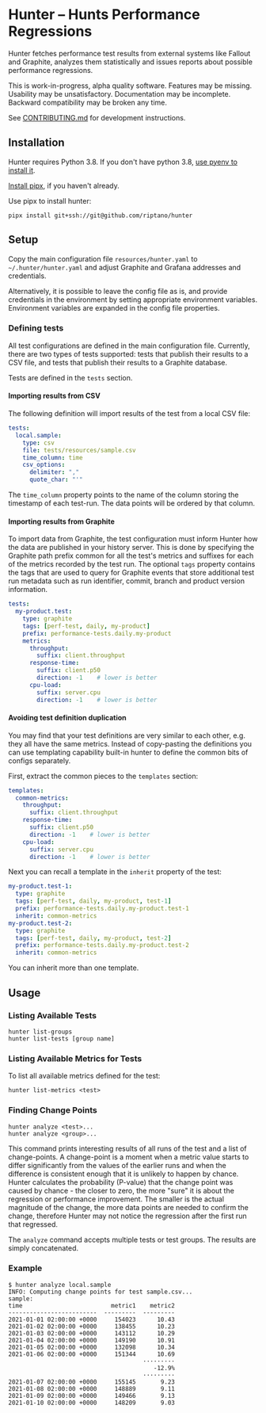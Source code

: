 Hunter – Hunts Performance Regressions
======================================

Hunter fetches performance test results from external systems
like Fallout and Graphite, analyzes them statistically and 
issues reports about possible performance regressions. 

This is work-in-progress, alpha quality software. 
Features may be missing. 
Usability may be unsatisfactory.
Documentation may be incomplete.
Backward compatibility may be broken any time.

See [CONTRIBUTING.md](CONTRIBUTING.md) for development instructions.

## Installation

Hunter requires Python 3.8.  If you don't have python 3.8, 
[use pyenv to install it](https://datastax.jira.com/wiki/spaces/~741246479/pages/827785323/Coping+with+python+environments).

[Install
pipx](https://datastax.jira.com/wiki/spaces/~741246479/pages/827785323/Coping+with+python+environments),
if you haven't already.

Use pipx to install hunter:

```
pipx install git+ssh://git@github.com/riptano/hunter
```

## Setup
Copy the main configuration file `resources/hunter.yaml` to `~/.hunter/hunter.yaml` and adjust 
Graphite and Grafana addresses and credentials. 

Alternatively, it is possible to leave 
the config file as is, and provide credentials in the environment
by setting appropriate environment variables.
Environment variables are expanded in the config file properties.

### Defining tests
All test configurations are defined in the main configuration file.
Currently, there are two types of tests supported: tests that publish
their results to a CSV file, and tests that publish their results
to a Graphite database.

Tests are defined in the `tests` section.

#### Importing results from CSV
The following definition will import results of the test from a local CSV file: 

```yaml
tests:
  local.sample:
    type: csv
    file: tests/resources/sample.csv
    time_column: time
    csv_options:
      delimiter: ","
      quote_char: "'"      
```

The `time_column` property points to the name of the column storing the timestamp
of each test-run. The data points will be ordered by that column.

#### Importing results from Graphite

To import data from Graphite, the test configuration must inform Hunter how the
data are published in your history server. This is done by specifying the Graphite path prefix
common for all the test's metrics and suffixes for each of the metrics recorded by the test run.
The optional `tags` property contains the tags that are used to query for Graphite events that store 
additional test run metadata such as run identifier, commit, branch and product version information.

```yaml
tests:    
  my-product.test:
    type: graphite
    tags: [perf-test, daily, my-product]
    prefix: performance-tests.daily.my-product
    metrics:
      throughput: 
        suffix: client.throughput
      response-time:
        suffix: client.p50
        direction: -1    # lower is better
      cpu-load: 
        suffix: server.cpu
        direction: -1    # lower is better
```
 
#### Avoiding test definition duplication
You may find that your test definitions are very similar to each other,
e.g. they all have the same metrics. Instead of copy-pasting the definitions
you can use templating capability built-in hunter to define the common bits of configs separately.

First, extract the common pieces to the `templates` section:
```yaml
templates:
  common-metrics:
    throughput: 
      suffix: client.throughput
    response-time:
      suffix: client.p50
      direction: -1    # lower is better
    cpu-load: 
      suffix: server.cpu
      direction: -1    # lower is better
```

Next you can recall a template in the `inherit` property of the test:

```yaml
my-product.test-1:
  type: graphite
  tags: [perf-test, daily, my-product, test-1]
  prefix: performance-tests.daily.my-product.test-1
  inherit: common-metrics
my-product.test-2:
  type: graphite
  tags: [perf-test, daily, my-product, test-2]
  prefix: performance-tests.daily.my-product.test-2
  inherit: common-metrics
```

You can inherit more than one template.

## Usage
### Listing Available Tests

```
hunter list-groups
hunter list-tests [group name]
```

### Listing Available Metrics for Tests

To list all available metrics defined for the test:
```
hunter list-metrics <test>
```

### Finding Change Points
```
hunter analyze <test>... 
hunter analyze <group>...
```

This command prints interesting results of all
runs of the test and a list of change-points. 
A change-point is a moment when a metric value starts to differ significantly
from the values of the earlier runs and when the difference 
is consistent enough that it is unlikely to happen by chance.  
Hunter calculates the probability (P-value) that the change point was caused 
by chance - the closer to zero, the more "sure" it is about the regression or
performance improvement. The smaller is the actual magnitude of the change,
the more data points are needed to confirm the change, therefore Hunter may
not notice the regression after the first run that regressed.

The `analyze` command accepts multiple tests or test groups.
The results are simply concatenated.

### Example

```
$ hunter analyze local.sample
INFO: Computing change points for test sample.csv...
sample:
time                         metric1    metric2
-------------------------  ---------  ---------
2021-01-01 02:00:00 +0000     154023      10.43
2021-01-02 02:00:00 +0000     138455      10.23
2021-01-03 02:00:00 +0000     143112      10.29
2021-01-04 02:00:00 +0000     149190      10.91
2021-01-05 02:00:00 +0000     132098      10.34
2021-01-06 02:00:00 +0000     151344      10.69
                                      ·········
                                         -12.9%
                                      ·········
2021-01-07 02:00:00 +0000     155145       9.23
2021-01-08 02:00:00 +0000     148889       9.11
2021-01-09 02:00:00 +0000     149466       9.13
2021-01-10 02:00:00 +0000     148209       9.03
```
